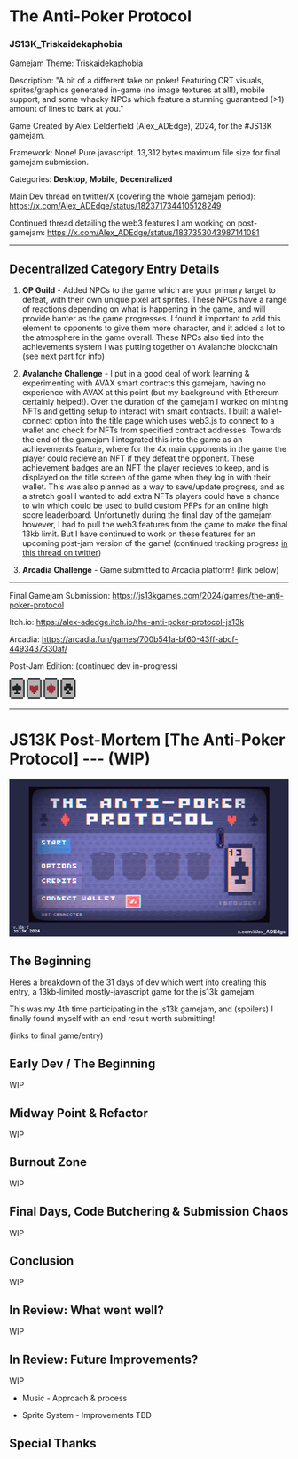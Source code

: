 # The Anti-Poker Protocol 
### JS13K_Triskaidekaphobia

Gamejam Theme: Triskaidekaphobia

Description: "A bit of a different take on poker! Featuring CRT visuals, sprites/graphics generated in-game (no image textures at all!), mobile support, and some whacky NPCs which feature a stunning guaranteed (>1) amount of lines to bark at you."

Game Created by Alex Delderfield (Alex_ADEdge), 2024, for the #JS13K gamejam.

Framework: None! Pure javascript. 13,312 bytes maximum file size for final gamejam submission. 

Categories: **Desktop**, **Mobile**, **Decentralized**

Main Dev thread on twitter/X (covering the whole gamejam period): https://x.com/Alex_ADEdge/status/1823717344105128249

Continued thread detailing the web3 features I am working on post-gamejam: https://x.com/Alex_ADEdge/status/1837353043987141081

---

## Decentralized Category Entry Details

1) **OP Guild** - Added NPCs to the game which are your primary target to defeat, with their own unique pixel art sprites. These NPCs have a range of reactions depending on what is happening in the game, and will provide banter as the game progresses. I found it important to add this element to opponents to give them more character, and it added a lot to the atmosphere in the game overall. These NPCs also tied into the achievements system I was putting together on Avalanche blockchain (see next part for info)

2) **Avalanche Challenge** - I put in a good deal of work learning & experimenting with AVAX smart contracts this gamejam, having no experience with AVAX at this point (but my background with Ethereum certainly helped!). Over the duration of the gamejam I worked on minting NFTs and getting setup to interact with smart contracts. I built a wallet-connect option into the title page which uses web3.js to connect to a wallet and check for NFTs from specified contract addresses. Towards the end of the gamejam I integrated this into the game as an achievements feature, where for the 4x main opponents in the game the player could recieve an NFT if they defeat the opponent. These achievement badges are an NFT the player recieves to keep, and is displayed on the title screen of the game when they log in with their wallet. This was also planned as a way to save/update progress, and as a stretch goal I wanted to add extra NFTs players could have a chance to win which could be used to build custom PFPs for an online high score leaderboard. Unfortunetly during the final day of the gamejam however, I had to pull the web3 features from the game to make the final 13kb limit. But I have continued to work on these features for an upcoming post-jam version of the game!  (continued tracking progress [in this thread on twitter](https://x.com/Alex_ADEdge/status/1837353043987141081))

3) **Arcadia Challenge** - Game submitted to Arcadia platform! (link below)


---

Final Gamejam Submission: https://js13kgames.com/2024/games/the-anti-poker-protocol

Itch.io: https://alex-adedge.itch.io/the-anti-poker-protocol-js13k

Arcadia: https://arcadia.fun/games/700b541a-bf60-43ff-abcf-4493437330af/

Post-Jam Edition: (continued dev in-progress)

<img src="/docs/images/minicards2.png" alt="screenshot" width="120px">

---

# JS13K Post-Mortem [The Anti-Poker Protocol] --- (WIP)


<img src="/docs/images/ATPP_GIF3speed2.gif" alt="screenshot" width="640px">

## The Beginning

Heres a breakdown of the 31 days of dev which went into creating this entry, a 13kb-limited mostly-javascript game for the js13k gamejam.

This was my 4th time participating in the js13k gamejam, and (spoilers) I finally found myself with an end result worth submitting! 

(links to final game/entry)

## Early Dev / The Beginning

WIP

## Midway Point & Refactor

WIP

## Burnout Zone

WIP

## Final Days, Code Butchering & Submission Chaos

WIP

## Conclusion

WIP

## In Review: What went well?

WIP

## In Review: Future Improvements?

WIP

* Music - Approach & process

* Sprite System - Improvements TBD

## Special Thanks
